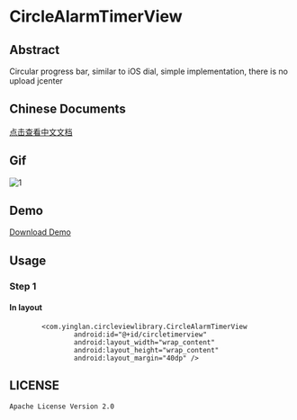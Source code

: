 # CircleAlarmTimerView
## Abstract
Circular progress bar, similar to iOS dial, simple implementation, there is no upload jcenter

## Chinese Documents
[点击查看中文文档](https://github.com/yingLanNull/CircleAlarmTimerView/blob/master/READEME_CN.md)

## Gif
![1](https://github.com/yingLanNull/CircleAlarmTimerView/blob/master/show/2.gif)

## Demo
[Download Demo](https://github.com/yingLanNull/CircleAlarmTimerView/blob/master/show/app-debug.apk)

## Usage

### Step 1

#### In layout
```
	    <com.yinglan.circleviewlibrary.CircleAlarmTimerView
                android:id="@+id/circletimerview"
                android:layout_width="wrap_content"
                android:layout_height="wrap_content"
                android:layout_margin="40dp" />

```

## LICENSE

    Apache License Version 2.0

